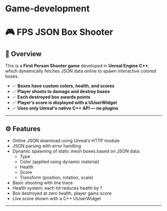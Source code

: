 # Game-development

# 🎮 FPS JSON Box Shooter

## 📌 Overview

This is a **First Person Shooter game** developed in **Unreal Engine C++**, which dynamically fetches JSON data online to spawn interactive colored boxes.

- ✅ **Boxes have custom colors, health, and scores**
- ✅ **Player shoots to damage and destroy boxes**
- ✅ **Each destroyed box awards points**
- ✅ **Player’s score is displayed with a UUserWidget**
- ✅ **Uses only Unreal's native C++ API — no plugins**

---

## ⚙️ Features

- Online JSON download using Unreal’s HTTP module
- JSON parsing with error handling
- Dynamic spawning of static mesh boxes based on JSON data:
  - Type
  - Color (applied using dynamic material)
  - Health
  - Score
  - Transform (position, rotation, scale)
- Basic shooting with line trace
- Health system: each hit reduces health by 1
- Box destroyed at zero health, player gains score
- Live score shown with a C++ UUserWidget

---

